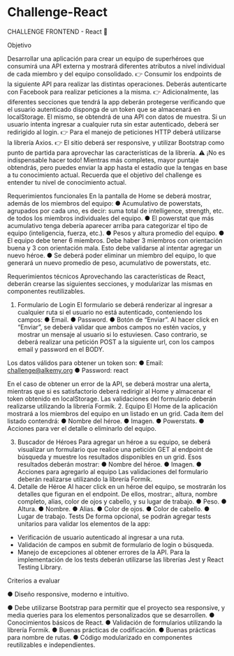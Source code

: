 # Challenge-React
CHALLENGE FRONTEND - React
🚀

Objetivo

Desarrollar una aplicación para crear un equipo de superhéroes que consumirá una API externa y
mostrará diferentes atributos a nivel individual de cada miembro y del equipo consolidado.
👉 Consumir los endpoints de la siguiente API para realizar las distintas operaciones. Deberás
autenticarte con Facebook para realizar peticiones a la misma.
👉 Adicionalmente, las diferentes secciones que tendrá la app deberán protegerse verificando que el
usuario autenticado disponga de un token que se almacenará en localStorage. El mismo, se obtendrá
de una API con datos de muestra. Si un usuario intenta ingresar a cualquier ruta sin estar autenticado,
deberá ser redirigido al login.
👉 Para el manejo de peticiones HTTP deberá utilizarse la librería Axios.
👉 El sitio deberá ser responsive, y utilizar Bootstrap como punto de partida para aprovechar las
características de la librería.
⚠️ ¡No es indispensable hacer todo!
Mientras más completes, mayor puntaje obtendrás, pero puedes enviar la app hasta el estadío que la
tengas en base a tu conocimiento actual. Recuerda que el objetivo del challenge es entender tu nivel
de conocimiento actual.

Requerimientos funcionales
En la pantalla de Home se deberá mostrar, además de los miembros del equipo:
● Acumulativo de powerstats, agrupados por cada uno, es decir: suma total de intelligence,
strength, etc. de todos los miembros individuales del equipo.
● El powerstat que más acumulativo tenga debería aparecer arriba para categorizar el tipo
de equipo (inteligencia, fuerza, etc.).
● Pesos y altura promedio del equipo.
● El equipo debe tener 6 miembros. Debe haber 3 miembros con orientación buena y 3 con
orientación mala. Esto debe validarse al intentar agregar un nuevo héroe.
● Se deberá poder eliminar un miembro del equipo, lo que generará un nuevo promedio de
peso, acumulativo de powerstats, etc.

Requerimientos técnicos
Aprovechando las características de React, deberán crearse las siguientes secciones, y modularizar las
mismas en componentes reutilizables.
1. Formulario de Login
El formulario se deberá renderizar al ingresar a cualquier ruta si el usuario no está autenticado,
conteniendo los campos:
● Email.
● Password.
● Botón de “Enviar”.
Al hacer click en “Enviar”, se deberá validar que ambos campos no estén vacíos, y mostrar un mensaje
al usuario si lo estuviesen. Caso contrario, se deberá realizar una petición POST a la siguiente url, con
los campos email y password en el BODY.

Los datos válidos para obtener un token son:
● Email: challenge@alkemy.org
● Password: react

En el caso de obtener un error de la API, se deberá mostrar una alerta, mientras que si es satisfactorio
deberá redirigir al Home y almacenar el token obtenido en localStorage.
Las validaciones del formulario deberán realizarse utilizando la librería Formik.
2. Equipo
El Home de la aplicación mostrará a los miembros del equipo en un listado en un grid. Cada ítem del
listado contendrá:
● Nombre del héroe.
● Imagen.
● Powerstats.
● Acciones para ver el detalle o eliminarlo del equipo.

3. Buscador de Héroes
Para agregar un héroe a su equipo, se deberá visualizar un formulario que realice una petición GET al
endpoint de búsqueda y muestre los resultados disponibles en un grid. Esos resultados deberán
mostrar:
● Nombre del héroe.
● Imagen.
● Acciones para agregarlo al equipo
Las validaciones del formulario deberán realizarse utilizando la librería Formik.
4. Detalle de Héroe
Al hacer click en un héroe del equipo, se mostrarán los detalles que figuran en el endpoint. De ellos,
mostrar:, altura, nombre completo, alias, color de ojos y cabello, y su lugar de trabajo.
● Peso.
● Altura.
● Nombre.
● Alias.
● Color de ojos.
● Color de cabello.
● Lugar de trabajo.
Tests
De forma opcional, se podrán agregar tests unitarios para validar los elementos de la app:
- Verificación de usuario autenticado al ingresar a una ruta.
- Validación de campos en submit de formulario de login o búsqueda.
- Manejo de excepciones al obtener errores de la API.
Para la implementación de los tests deberán utilizarse las librerías Jest y React Testing Library.

Criterios a evaluar

● Diseño responsive, moderno e intuitivo.

● Debe utilizarse Bootstrap para permitir que el proyecto sea responsive, y media queries
para los elementos personalizados que se desarrollen.
● Conocimientos básicos de React.
● Validación de formularios utilizando la librería Formik.
● Buenas prácticas de codificación.
● Buenas prácticas para nombre de rutas.
● Código modularizado en componentes reutilizables e independientes.
